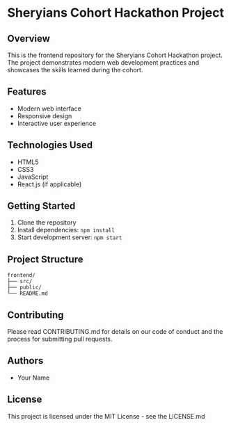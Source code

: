 # Sheryians Cohort Hackathon Project

## Overview
This is the frontend repository for the Sheryians Cohort Hackathon project. The project demonstrates modern web development practices and showcases the skills learned during the cohort.

## Features
- Modern web interface
- Responsive design
- Interactive user experience

## Technologies Used
- HTML5
- CSS3
- JavaScript
- React.js (if applicable)

## Getting Started
1. Clone the repository
2. Install dependencies: `npm install`
3. Start development server: `npm start`

## Project Structure
```
frontend/
├── src/
├── public/
└── README.md
```

## Contributing
Please read CONTRIBUTING.md for details on our code of conduct and the process for submitting pull requests.

## Authors
- Your Name

## License
This project is licensed under the MIT License - see the LICENSE.md 